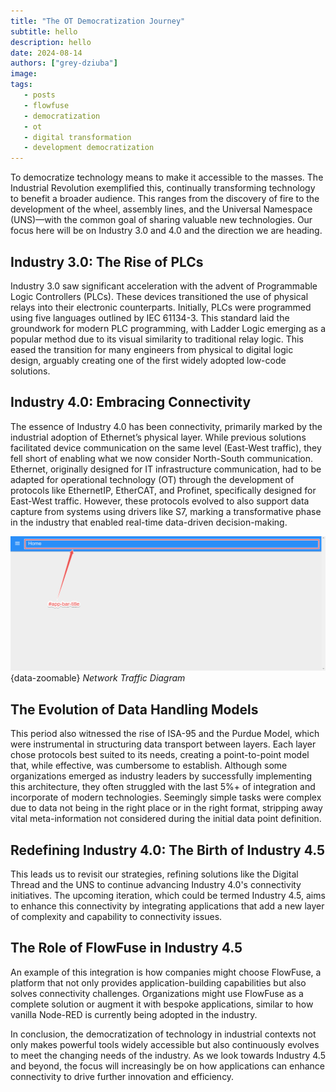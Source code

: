 ```yaml
---
title: "The OT Democratization Journey"
subtitle: hello
description: hello
date: 2024-08-14
authors: ["grey-dziuba"]
image: 
tags:
   - posts
   - flowfuse
   - democratization
   - ot
   - digital transformation
   - development democratization
---
```


To democratize technology means to make it accessible to the masses. The Industrial Revolution exemplified this, continually transforming technology to benefit a broader audience. This ranges from the discovery of fire to the development of the wheel, assembly lines, and the Universal Namespace (UNS)—with the common goal of sharing valuable new technologies. Our focus here will be on Industry 3.0 and 4.0 and the direction we are heading.

<!--more-->

## Industry 3.0: The Rise of PLCs

Industry 3.0 saw significant acceleration with the advent of Programmable Logic Controllers (PLCs). These devices transitioned the use of physical relays into their electronic counterparts. Initially, PLCs were programmed using five languages outlined by IEC 61134-3. This standard laid the groundwork for modern PLC programming, with Ladder Logic emerging as a popular method due to its visual similarity to traditional relay logic. This eased the transition for many engineers from physical to digital logic design, arguably creating one of the first widely adopted low-code solutions.


## Industry 4.0: Embracing Connectivity

The essence of Industry 4.0 has been connectivity, primarily marked by the industrial adoption of Ethernet’s physical layer. While previous solutions facilitated device communication on the same level (East-West traffic), they fell short of enabling what we now consider North-South communication. Ethernet, originally designed for IT infrastructure communication, had to be adapted for operational technology (OT) through the development of protocols like EthernetIP, EtherCAT, and Profinet, specifically designed for East-West traffic. However, these protocols evolved to also support data capture from systems using drivers like S7, marking a transformative phase in the industry that enabled real-time data-driven decision-making.

!["Network Visualization of East-West vs North-South traffic"](./images/left-side-area.png "Network Visualization of East-West vs North-South traffic"){data-zoomable}
_Network Traffic Diagram_

## The Evolution of Data Handling Models

This period also witnessed the rise of ISA-95 and the Purdue Model, which were instrumental in structuring data transport between layers. Each layer chose protocols best suited to its needs, creating a point-to-point model that, while effective, was cumbersome to establish. Although some organizations emerged as industry leaders by successfully implementing this architecture, they often struggled with the last 5%+ of integration and incorporate of modern technologies. Seemingly simple tasks were complex due to data not being in the right place or in the right format, stripping away vital meta-information not considered during the initial data point definition.


## Redefining Industry 4.0: The Birth of Industry 4.5

This leads us to revisit our strategies, refining solutions like the Digital Thread and the UNS to continue advancing Industry 4.0's connectivity initiatives. The upcoming iteration, which could be termed Industry 4.5, aims to enhance this connectivity by integrating applications that add a new layer of complexity and capability to connectivity issues.


## The Role of FlowFuse in Industry 4.5

An example of this integration is how companies might choose FlowFuse, a platform that not only provides application-building capabilities but also solves connectivity challenges. Organizations might use FlowFuse as a complete solution or augment it with bespoke applications, similar to how vanilla Node-RED is currently being adopted in the industry.

In conclusion, the democratization of technology in industrial contexts not only makes powerful tools widely accessible but also continuously evolves to meet the changing needs of the industry. As we look towards Industry 4.5 and beyond, the focus will increasingly be on how applications can enhance connectivity to drive further innovation and efficiency.